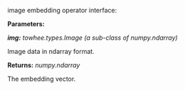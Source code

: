 image embedding operator interface:



**Parameters:**

***img:*** *towhee.types.Image (a sub-class of numpy.ndarray)*

Image data in ndarray format.



**Returns:** *numpy.ndarray*

The embedding vector.

